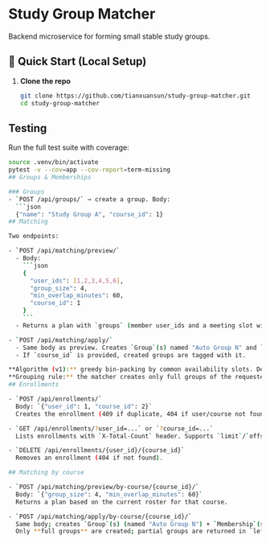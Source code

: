 # Study Group Matcher

Backend microservice for forming small stable study groups.
## 🚀 Quick Start (Local Setup)

1. **Clone the repo**
   ```bash
   git clone https://github.com/tianxuansun/study-group-matcher.git
   cd study-group-matcher
## Testing

Run the full test suite with coverage:

```bash
source .venv/bin/activate
pytest -v --cov=app --cov-report=term-missing
## Groups & Memberships

### Groups
- `POST /api/groups/` → create a group. Body:
  ```json
  {"name": "Study Group A", "course_id": 1}
## Matching

Two endpoints:

- `POST /api/matching/preview/`
  - Body:
    ```json
    {
      "user_ids": [1,2,3,4,5,6],
      "group_size": 4,
      "min_overlap_minutes": 60,
      "course_id": 1
    }
    ```
  - Returns a plan with `groups` (member user_ids and a meeting slot with `weekday`, `start_min`, `end_min`) and `leftovers`.

- `POST /api/matching/apply/`
  - Same body as preview. Creates `Group`(s) named "Auto Group N" and `Membership`(s).
  - If `course_id` is provided, created groups are tagged with it.

**Algorithm (v1):** greedy bin-packing by common availability slots. Deterministic ordering (sort by user id), ensures each group has a common slot of at least `min_overlap_minutes` on the same weekday.
**Grouping rule:** the matcher creates only full groups of the requested `group_size`. Any remaining users that cannot form a full group are returned in `leftovers`.
## Enrollments

- `POST /api/enrollments/`  
  Body: `{"user_id": 1, "course_id": 2}`  
  Creates the enrollment (409 if duplicate, 404 if user/course not found).

- `GET /api/enrollments/?user_id=...` or `?course_id=...`  
  Lists enrollments with `X-Total-Count` header. Supports `limit`/`offset` (default limit 20, max 100).

- `DELETE /api/enrollments/{user_id}/{course_id}`  
  Removes an enrollment (404 if not found).

## Matching by course

- `POST /api/matching/preview/by-course/{course_id}/`  
  Body: `{"group_size": 4, "min_overlap_minutes": 60}`  
  Returns a plan based on the current roster for that course.

- `POST /api/matching/apply/by-course/{course_id}/`  
  Same body; creates `Group`(s) (named "Auto Group N") + `Membership`(s).  
  Only **full groups** are created; partial groups are returned in `leftovers`.
